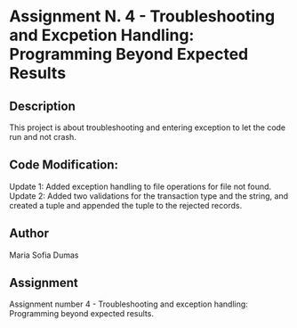 # Assignment N. 4 - Troubleshooting and Excpetion Handling: Programming Beyond Expected Results

## Description
This project is about troubleshooting and entering exception to let the code run and not crash. 

## Code Modification: 
Update 1: Added exception handling to file operations for file not found.
Update 2: Added two validations for the transaction type and the string, and created a tuple and appended the tuple to the rejected records.
## Author
Maria Sofia Dumas

## Assignment
Assignment number 4 - Troubleshooting and exception handling: Programming beyond expected results. 